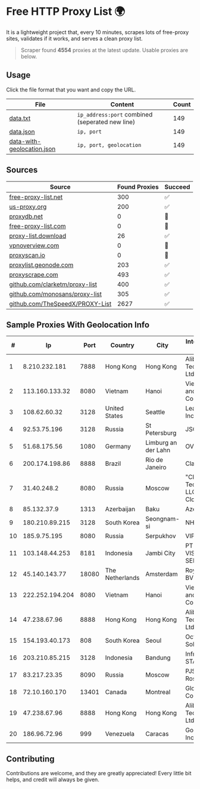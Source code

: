 
# Free HTTP Proxy List 🌍

It is a lightweight project that, every 10 minutes, scrapes lots of free-proxy sites, validates if it works, and serves a clean proxy list.


> Scraper found **4554** proxies at the latest update. Usable proxies are below.

## Usage

Click the file format that you want and copy the URL.


|File|Content|Count|
|----|-------|-----|
|[data.txt](https://raw.githubusercontent.com/themiralay/Proxy-List-World/master/data.txt)|`ip_address:port` combined (seperated new line)|149|
|[data.json](https://raw.githubusercontent.com/themiralay/Proxy-List-World/master/data.json)|`ip, port`|149|
|[data-with-geolocation.json](https://raw.githubusercontent.com/themiralay/Proxy-List-World/master/data-with-geolocation.json)|`ip, port, geolocation`|149|

## Sources

|Source|Found Proxies|Succeed|
|------|-------------|-------|
|[free-proxy-list.net](https://free-proxy-list.net)|300|✅|
|[us-proxy.org](https://www.us-proxy.org)|200|✅|
|[proxydb.net](http://proxydb.net)|0|🚫|
|[free-proxy-list.com](https://free-proxy-list.com/?page=&port=&type%5B%5D=http&type%5B%5D=https&up_time=0&search=Search)|0|🚫|
|[proxy-list.download](https://www.proxy-list.download/HTTP)|26|✅|
|[vpnoverview.com](https://vpnoverview.com/privacy/anonymous-browsing/free-proxy-servers)|0|🚫|
|[proxyscan.io](https://www.proxyscan.io)|0|🚫|
|[proxylist.geonode.com](https://proxylist.geonode.com/api/proxy-list?limit=300&page=1&sort_by=lastChecked&sort_type=desc&protocols=http,https)|203|✅|
|[proxyscrape.com](https://api.proxyscrape.com/v2/?request=displayproxies&protocol=http&timeout=10000&country=all&ssl=all&anonymity=all)|493|✅|
|[github.com/clarketm/proxy-list](https://raw.githubusercontent.com/clarketm/proxy-list/master/proxy-list-raw.txt)|400|✅|
|[github.com/monosans/proxy-list](https://raw.githubusercontent.com/monosans/proxy-list/main/proxies/http.txt)|305|✅|
|[github.com/TheSpeedX/PROXY-List](https://raw.githubusercontent.com/TheSpeedX/PROXY-List/master/http.txt)|2627|✅|


## Sample Proxies With Geolocation Info

|#|Ip|Port|Country|City|Internet Service Provider|
|-|--|----|-------|----|-------------------------|
|1|8.210.232.181|7888|Hong Kong|Hong Kong|Alibaba (US) Technology Co., Ltd.|
|2|113.160.133.32|8080|Vietnam|Hanoi|VietNam Post and Telecom Corporation|
|3|108.62.60.32|3128|United States|Seattle|Leaseweb USA, Inc.|
|4|92.53.75.196|3128|Russia|St Petersburg|JSC Selectel|
|5|51.68.175.56|1080|Germany|Limburg an der Lahn|OVH SAS|
|6|200.174.198.86|8888|Brazil|Rio de Janeiro|Claro S.A|
|7|31.40.248.2|8080|Russia|Moscow|"Cloud Technologies" LLC trading as Cloud.ru|
|8|85.132.37.9|1313|Azerbaijan|Baku|AzerSat|
|9|180.210.89.215|3128|South Korea|Seongnam-si|NHNCLOUD|
|10|185.9.75.195|8080|Russia|Serpukhov|VIP-TELECOM|
|11|103.148.44.253|8181|Indonesia|Jambi City|PT BUANA VISUALNET SENTRA|
|12|45.140.143.77|18080|The Netherlands|Amsterdam|RoyaleHosting BV|
|13|222.252.194.204|8080|Vietnam|Hanoi|VietNam Post and Telecom Corporation|
|14|47.238.67.96|8888|Hong Kong|Hong Kong|Alibaba (US) Technology Co., Ltd.|
|15|154.193.40.173|808|South Korea|Seoul|Octopus Web Solution Inc|
|16|203.210.85.215|3128|Indonesia|Bandung|Infrastruktur STARNET|
|17|83.217.23.35|8090|Russia|Moscow|PJSC Rostelecom|
|18|72.10.160.170|13401|Canada|Montreal|GloboTech Communications|
|19|47.238.67.96|8888|Hong Kong|Hong Kong|Alibaba (US) Technology Co., Ltd.|
|20|186.96.72.96|999|Venezuela|Caracas|Gold Data USA Inc|



## Contributing

Contributions are welcome, and they are greatly appreciated! Every
little bit helps, and credit will always be given.


